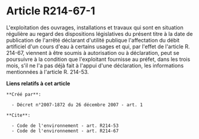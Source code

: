 # Article R214-67-1

L'exploitation des ouvrages, installations et travaux qui sont en situation régulière au regard des dispositions législatives
du présent titre à la date de publication de l'arrêté déclarant d'utilité publique l'affectation du débit artificiel d'un
cours d'eau à certains usages et qui, par l'effet de l'article R. 214-67, viennent à être soumis à autorisation ou à
déclaration, peut se poursuivre à la condition que l'exploitant fournisse au préfet, dans les trois mois, s'il ne l'a pas
déjà fait à l'appui d'une déclaration, les informations mentionnées à l'article R. 214-53.

**Liens relatifs à cet article**

	**Créé par**:

	  - Décret n°2007-1872 du 26 décembre 2007 - art. 1

	**Cite**:

	  - Code de l'environnement - art. R214-53
	  - Code de l'environnement - art. R214-67
